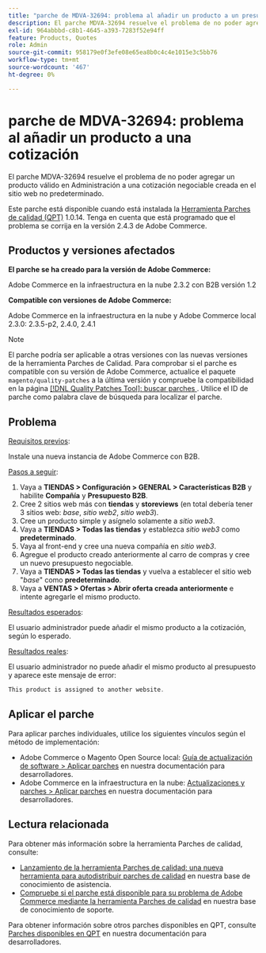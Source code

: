 ```yaml
---
title: "parche de MDVA-32694: problema al añadir un producto a un presupuesto"
description: El parche MDVA-32694 resuelve el problema de no poder agregar un producto válido en Administración a una cotización negociable creada en el sitio web no predeterminado.
exl-id: 964abbbd-c8b1-4645-a393-7283f52e94ff
feature: Products, Quotes
role: Admin
source-git-commit: 958179e0f3efe08e65ea8b0c4c4e1015e3c5bb76
workflow-type: tm+mt
source-wordcount: '467'
ht-degree: 0%

---
```


# parche de MDVA-32694: problema al añadir un producto a una cotización

El parche MDVA-32694 resuelve el problema de no poder agregar un producto válido en Administración a una cotización negociable creada en el sitio web no predeterminado.

Este parche está disponible cuando está instalada la [Herramienta Parches de calidad (QPT)](https://devdocs.magento.com/guides/v2.4/comp-mgr/patching.html#mqp) 1.0.14. Tenga en cuenta que está programado que el problema se corrija en la versión 2.4.3 de Adobe Commerce.

## Productos y versiones afectados

**El parche se ha creado para la versión de Adobe Commerce:**

Adobe Commerce en la infraestructura en la nube 2.3.2 con B2B versión 1.2

**Compatible con versiones de Adobe Commerce:**

Adobe Commerce en la infraestructura en la nube y Adobe Commerce local 2.3.0: 2.3.5-p2, 2.4.0, 2.4.1

>[!NOTE]
>
>El parche podría ser aplicable a otras versiones con las nuevas versiones de la herramienta Parches de Calidad. Para comprobar si el parche es compatible con su versión de Adobe Commerce, actualice el paquete `magento/quality-patches` a la última versión y compruebe la compatibilidad en la página [[!DNL Quality Patches Tool]: buscar parches ](https://devdocs.magento.com/quality-patches/tool.html#patch-grid). Utilice el ID de parche como palabra clave de búsqueda para localizar el parche.

## Problema

<u>Requisitos previos</u>:

Instale una nueva instancia de Adobe Commerce con B2B.

<u>Pasos a seguir</u>:

1. Vaya a **TIENDAS > Configuración > GENERAL > Características B2B** y habilite **Compañía** y **Presupuesto B2B**.
1. Cree 2 sitios web más con **tiendas** y **storeviews** (en total debería tener 3 sitios web: *base*, *sitio web2*, *sitio web3*).
1. Cree un producto simple y asígnelo solamente a *sitio web3*.
1. Vaya a **TIENDAS > Todas las tiendas** y establezca *sitio web3* como **predeterminado**.
1. Vaya al front-end y cree una nueva compañía en *sitio web3*.
1. Agregue el producto creado anteriormente al carro de compras y cree un nuevo presupuesto negociable.
1. Vaya a **TIENDAS > Todas las tiendas** y vuelva a establecer el sitio web &quot;*base*&quot; como **predeterminado**.
1. Vaya a **VENTAS > Ofertas > Abrir oferta creada anteriormente** e intente agregarle el mismo producto.

<u>Resultados esperados</u>:

El usuario administrador puede añadir el mismo producto a la cotización, según lo esperado.

<u>Resultados reales</u>:

El usuario administrador no puede añadir el mismo producto al presupuesto y aparece este mensaje de error:

```php
This product is assigned to another website.
```

## Aplicar el parche

Para aplicar parches individuales, utilice los siguientes vínculos según el método de implementación:

* Adobe Commerce o Magento Open Source local: [Guía de actualización de software > Aplicar parches](https://devdocs.magento.com/guides/v2.4/comp-mgr/patching/mqp.html) en nuestra documentación para desarrolladores.
* Adobe Commerce en la infraestructura en la nube: [Actualizaciones y parches > Aplicar parches](https://devdocs.magento.com/cloud/project/project-patch.html) en nuestra documentación para desarrolladores.

## Lectura relacionada

Para obtener más información sobre la herramienta Parches de calidad, consulte:

* [Lanzamiento de la herramienta Parches de calidad: una nueva herramienta para autodistribuir parches de calidad](/help/announcements/adobe-commerce-announcements/magento-quality-patches-released-new-tool-to-self-serve-quality-patches.md) en nuestra base de conocimiento de asistencia.
* [Compruebe si el parche está disponible para su problema de Adobe Commerce mediante la herramienta Parches de calidad](/help/support-tools/patches-available-in-qpt-tool/check-patch-for-magento-issue-with-magento-quality-patches.md) en nuestra base de conocimiento de soporte.

Para obtener información sobre otros parches disponibles en QPT, consulte [Parches disponibles en QPT](https://devdocs.magento.com/quality-patches/tool.html#patch-grid) en nuestra documentación para desarrolladores.
